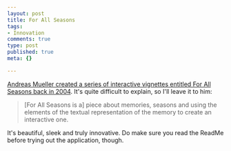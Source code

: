 ```yaml
--- 
layout: post
title: For All Seasons
tags: 
- Innovation
comments: true
type: post
published: true
meta: {}

---
```

<a href="http://www.hahakid.net/forallseasons/forallseasons.html">Andreas Mueller created a series of interactive vignettes entitled For All Seasons back in 2004</a>. It's quite difficult to explain, so I'll leave it to him:
  <blockquote>[For All Seasons is a] piece about memories, seasons and using the elements of the textual representation of the memory to create an interactive one.</blockquote>

  It's beautiful, sleek and truly innovative. Do make sure you read the ReadMe before trying out the application, though.
